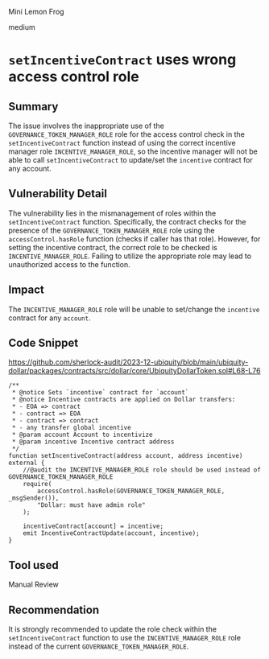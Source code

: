 Mini Lemon Frog

medium

# `setIncentiveContract` uses wrong access control role

## Summary

The issue involves the inappropriate use of the `GOVERNANCE_TOKEN_MANAGER_ROLE` role for the access control check in the `setIncentiveContract` function instead of using the correct incentive manager role `INCENTIVE_MANAGER_ROLE`, so the incentive manager will not be able to call `setIncentiveContract` to update/set the `incentive` contract for any account.

## Vulnerability Detail

The vulnerability lies in the mismanagement of roles within the `setIncentiveContract` function. Specifically, the contract checks for the presence of the `GOVERNANCE_TOKEN_MANAGER_ROLE` role using the `accessControl.hasRole` function (checks if caller has that role). However, for setting the incentive contract, the correct role to be checked is `INCENTIVE_MANAGER_ROLE`. Failing to utilize the appropriate role may lead to unauthorized access to the function.

## Impact

The `INCENTIVE_MANAGER_ROLE` role will be unable to set/change the `incentive` contract for any `account`.

## Code Snippet

https://github.com/sherlock-audit/2023-12-ubiquity/blob/main/ubiquity-dollar/packages/contracts/src/dollar/core/UbiquityDollarToken.sol#L68-L76

```solidity
/**
 * @notice Sets `incentive` contract for `account`
 * @notice Incentive contracts are applied on Dollar transfers:
 * - EOA => contract
 * - contract => EOA
 * - contract => contract
 * - any transfer global incentive
 * @param account Account to incentivize
 * @param incentive Incentive contract address
 */
function setIncentiveContract(address account, address incentive) external {
    //@audit the INCENTIVE_MANAGER_ROLE role should be used instead of GOVERNANCE_TOKEN_MANAGER_ROLE
    require(
        accessControl.hasRole(GOVERNANCE_TOKEN_MANAGER_ROLE, _msgSender()),
        "Dollar: must have admin role"
    );

    incentiveContract[account] = incentive;
    emit IncentiveContractUpdate(account, incentive);
}
```

## Tool used

Manual Review

## Recommendation

It is strongly recommended to update the role check within the `setIncentiveContract` function to use the `INCENTIVE_MANAGER_ROLE` role instead of the current `GOVERNANCE_TOKEN_MANAGER_ROLE`.